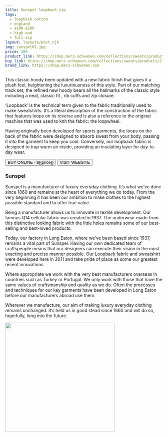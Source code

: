 ```yaml
---
title: Sunspel loopback zip
tags:
  - loopback.cotton
  - england
  - $100-$200 
  - high-end 
  - full-zip
layout: layouts/post.njk
img: sunspel01.jpg
price: 195
product_link: https://shop.merz-schwanen.com/collections/sweats/products/17694636?variant=19949925767
buy_link: https://shop.merz-schwanen.com/collections/sweats/products/17694636?variant=19949925767 
brand_link: https://shop.merz-schwanen.com
---
```

<div class="col col-sm-8">

<p>This classic hoody been updated with a new fabric finish that gives it a plush feel, heightening the luxuriousness of this style. Part of our matching track set, the refined new hoody bears all the hallmarks of the classic style including a neat, classic fit , rib cuffs and zip closure.

‘Loopback’ is the technical term given to the fabric traditionally used to make sweatshirts. It’s a literal description of the construction of the fabric that features loops on its reverse and is also a reference to the original machine that was used to knit the fabric: the loopwheel.

Having originally been developed for sports garments, the loops on the back of the fabric were designed to absorb sweat from your body, passing it into the garment to keep you cool. Conversely, our loopback fabric is designed to trap warm air inside, providing an insulating layer for day-to-day wear.     
<p>
    <a href='{{buy_link}}'><button class="button-primary-outlined button-round">BUY ONLINE - ${{price}}</button></a>
    <a href='{{brand_link}}'><button class="button-primary-outlined button-round">VISIT WEBSITE</button></a>
</p>

### Sunspel
<p>Sunspel is a manufacturer of luxury everyday clothing. It’s what we’ve done since 1860 and remains at the heart of everything we do today. From the very beginning it has been our ambition to make clothes to the highest possible standard and to offer true value.

Being a manufacturer allows us to innovate in textile development. Our famous Q14 cellular fabric was created in 1937. The underwear made from this distinctive looking fabric with the little holes remains some of our best-selling and best-loved products.

Today, our factory in Long Eaton, where we’ve been based since 1937, remains a vital part of Sunspel. Having our own dedicated team of craftspeople means that our designers can execute their vision in the most exacting and precise manner possible. Our Loopback fabric and sweatshirt were developed here in 2011 and take pride of place as some our greatest recent innovations.

Where appropriate we work with the very best manufacturers overseas in countries such as Turkey or Portugal. We only work with those that have the same values of craftsmanship and quality as we do. Often the processes and techniques for our key garments have been developed in Long Eaton before our manufacturers abroad use them.

Wherever we manufacture, our aim of making luxury everyday clothing remains unchanged. It’s held us in good stead since 1860 and will do so, hopefully, long into the future.</p>

</div>

<div class="col col-sm-4 float-right">
        <img src='/img/{{img}}' height='350' class="float-left">
</div>